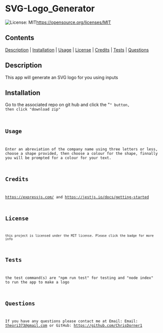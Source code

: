 # SVG-Logo_Generator
  ![License: MIT](https://img.shields.io/badge/License-MIT-yellow.svg)https://opensource.org/licenses/MIT

  ## Contents
  [Description](#description) | [Installation](#installation) | [Usage](#usage) | [License](#license) | [Credits](#credits) | [Tests](#tests) | [Questions](#questions)

  ## Description

  This app will generate an SVG logo for you using inputs

  ## Installation

   Go to the associated repo on git hub and click the "<code>" button, then click "download zip"

  ## Usage

  Enter an abreviation of the company name using three letters or less, choose a shape provided, then choose a colour for the shape, finnally you will be prompted for a colour for your text.

  ## Credits

  https://expressjs.com/ and https://jestjs.io/docs/getting-started
  

  ## License

    this project is licensed under the MIT license. Please click the badge for more info


  ## Tests

  the test command(s) are
  "npm run test" for testing and "node index" to run the app to make a logo

  ## Questions

  If you have any questions please contact me at Email: Email: theori373@gmail.com or GitHub: https://github.com/ChrisDorner1 